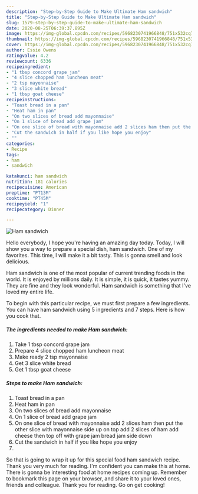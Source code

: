 ```yaml
---
description: "Step-by-Step Guide to Make Ultimate Ham sandwich"
title: "Step-by-Step Guide to Make Ultimate Ham sandwich"
slug: 1579-step-by-step-guide-to-make-ultimate-ham-sandwich
date: 2020-08-25T06:39:37.895Z
image: https://img-global.cpcdn.com/recipes/5968230741966848/751x532cq70/ham-sandwich-recipe-main-photo.jpg
thumbnail: https://img-global.cpcdn.com/recipes/5968230741966848/751x532cq70/ham-sandwich-recipe-main-photo.jpg
cover: https://img-global.cpcdn.com/recipes/5968230741966848/751x532cq70/ham-sandwich-recipe-main-photo.jpg
author: Essie Owens
ratingvalue: 4.2
reviewcount: 6336
recipeingredient:
- "1 tbsp concord grape jam"
- "4 slice chopped ham luncheon meat"
- "2 tsp mayonnaise"
- "3 slice white bread"
- "1 tbsp goat cheese"
recipeinstructions:
- "Toast bread in a pan"
- "Heat ham in pan"
- "On two slices of bread add mayonnaise"
- "On 1 slice of bread add grape jam"
- "On one slice of bread with mayonnaise add 2 slices ham then put the other slice with mayonnaise side up on top add 2 slices of ham add cheese then top off with grape jam bread jam side down"
- "Cut the sandwich in half if you like hope you enjoy"
- ""
categories:
- Recipe
tags:
- ham
- sandwich

katakunci: ham sandwich 
nutrition: 181 calories
recipecuisine: American
preptime: "PT13M"
cooktime: "PT45M"
recipeyield: "1"
recipecategory: Dinner

---
```



![Ham sandwich](https://img-global.cpcdn.com/recipes/5968230741966848/751x532cq70/ham-sandwich-recipe-main-photo.jpg)

Hello everybody, I hope you're having an amazing day today. Today, I will show you a way to prepare a special dish, ham sandwich. One of my favorites. This time, I will make it a bit tasty. This is gonna smell and look delicious.



Ham sandwich is one of the most popular of current trending foods in the world. It is enjoyed by millions daily. It is simple, it is quick, it tastes yummy. They are fine and they look wonderful. Ham sandwich is something that I've loved my entire life.


To begin with this particular recipe, we must first prepare a few ingredients. You can have ham sandwich using 5 ingredients and 7 steps. Here is how you cook that.

<!--inarticleads1-->

##### The ingredients needed to make Ham sandwich:

1. Take 1 tbsp concord grape jam
1. Prepare 4 slice chopped ham luncheon meat
1. Make ready 2 tsp mayonnaise
1. Get 3 slice white bread
1. Get 1 tbsp goat cheese




<!--inarticleads2-->

##### Steps to make Ham sandwich:

1. Toast bread in a pan
1. Heat ham in pan
1. On two slices of bread add mayonnaise
1. On 1 slice of bread add grape jam
1. On one slice of bread with mayonnaise add 2 slices ham then put the other slice with mayonnaise side up on top add 2 slices of ham add cheese then top off with grape jam bread jam side down
1. Cut the sandwich in half if you like hope you enjoy
1. 




So that is going to wrap it up for this special food ham sandwich recipe. Thank you very much for reading. I'm confident you can make this at home. There is gonna be interesting food at home recipes coming up. Remember to bookmark this page on your browser, and share it to your loved ones, friends and colleague. Thank you for reading. Go on get cooking!
